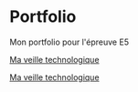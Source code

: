# Portfolio
Mon portfolio pour l'épreuve E5

<!-- Lien en HTML vers la page Veille.md-->
<a href="Veille">Ma veille technologique</a>

<!-- Lien en markdown vers la page Veille.md -->
[Ma veille technologique](Veille.md)
